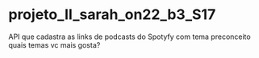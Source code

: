 # projeto_II_sarah_on22_b3_S17
API que cadastra as links de podcasts do Spotyfy com tema preconceito
quais temas vc mais gosta?
